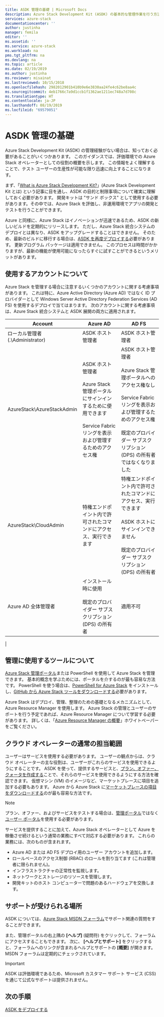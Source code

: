 ```yaml
---
title: ASDK 管理の基礎 | Microsoft Docs
description: Azure Stack Development Kit (ASDK) の基本的な管理作業を行う方法について説明します。
services: azure-stack
documentationcenter: ''
author: justinha
manager: femila
editor: ''
ms.assetid: ''
ms.service: azure-stack
ms.workload: na
pms.tgt_pltfrm: na
ms.devlang: na
ms.topic: article
ms.date: 02/19/2019
ms.author: justinha
ms.reviewer: misainat
ms.lastreviewed: 10/15/2018
ms.openlocfilehash: 2982012901b410b9e6e3830aa24fe4c62be8aa4c
ms.sourcegitcommit: 4eb1766c7a9d1ccb1f1362ae1211ec748a7d708c
ms.translationtype: HT
ms.contentlocale: ja-JP
ms.lasthandoff: 08/19/2019
ms.locfileid: "69579051"
---
```

# <a name="asdk-admin-basics"></a>ASDK 管理の基礎
Azure Stack Development Kit (ASDK) の管理経験がない場合は、知っておく必要があることがいくつかあります。 このガイダンスでは、評価環境での Azure Stack オペレーターとしての役割の概要を示します。 この情報をよく理解することで、テスト ユーザーの生産性が可能な限り迅速に向上することになります。

まず、「[What is Azure Stack Development Kit?](asdk-what-is.md)」(Azure Stack Development Kit とは) という記事に目を通し、ASDK の目的と制限事項について確実に理解しておく必要があります。 開発キットは "サンド ボックス" として使用する必要があります。その中では、Azure Stack を評価し、非運用環境でアプリの開発とテストを行うことができます。 

Azure と同様に、Azure Stack はイノベーションが迅速であるため、ASDK の新しいビルドを定期的にリリースします。 ただし、Azure Stack 統合システムのデプロイとは異なり、ASDK をアップグレードすることはできません。 そのため、最新のビルドに移行する場合は、[ASDK を再度デプロイする](asdk-redeploy.md)必要があります。 更新プログラム パッケージは適用できません。 このプロセスは時間がかかりますが、最新の機能が使用可能になったらすぐに試すことができるというメリットがあります。 

## <a name="what-account-should-i-use"></a>使用するアカウントについて
Azure Stack を管理する場合に注意するいくつかのアカウントに関する考慮事項があります。 これは特に、Azure Active Directory (Azure AD) ではなく ID プロバイダーとして Windows Server Active Directory Federation Services (AD FS) を使用するデプロイで当てはまります。 次のアカウントに関する考慮事項は、Azure Stack 統合システムと ASDK 展開の両方に適用されます。

|Account|Azure AD|AD FS|
|-----|-----|-----|
|ローカル管理者 (.\Administrator)|ASDK ホスト管理者|ASDK ホスト管理者|
|AzureStack\AzureStackAdmin|ASDK ホスト管理者<br><br>Azure Stack 管理ポータルにサインインするために使用できます<br><br>Service Fabric リングを表示および管理するためのアクセス権|ASDK ホスト管理者<br><br>Azure Stack 管理ポータルへのアクセス権なし<br><br>Service Fabric リングを表示および管理するためのアクセス権<br><br>既定のプロバイダー サブスクリプション (DPS) の所有者ではなくなりました|
|AzureStack\CloudAdmin|特権エンドポイント内で許可されたコマンドにアクセス、実行できます|特権エンドポイント内で許可されたコマンドにアクセス、実行できます<br><br>ASDK ホストにサインインできません<br><br>既定のプロバイダー サブスクリプション (DPS) の所有者|
|Azure AD 全体管理者|インストール時に使用<br><br>既定のプロバイダー サブスクリプション (DPS) の所有者|適用不可|
|

## <a name="what-tools-do-i-use-to-manage"></a>管理に使用するツールについて
[Azure Stack 管理ポータル](https://adminportal.local.azurestack.external)または PowerShell を使用して Azure Stack を管理できます。 基本的概念を学ぶためには、ポータルを介するのが最も容易な方法です。 PowerShell を使う場合は、[PowerShell for Azure Stack](asdk-post-deploy.md#install-azure-stack-powershell) をインストールし、[GitHub から Azure Stack ツールをダウンロードする](asdk-post-deploy.md#download-the-azure-stack-tools)必要があります。

Azure Stack はデプロイ、管理、整理のための基礎となるメカニズムとして、Azure Resource Manager を使用します。 Azure Stack の管理とユーザーのサポートを行う予定であれば、Azure Resource Manager について学習する必要があります。 詳しくは、「[Azure Resource Manager の概要](https://download.microsoft.com/download/E/A/4/EA4017B5-F2ED-449A-897E-BD92E42479CE/Getting_Started_With_Azure_Resource_Manager_white_paper_EN_US.pdf)」ホワイトペーパーをご覧ください。

## <a name="your-typical-responsibilities"></a>クラウド オペレーターの通常の担当範囲
ユーザーはサービスを使用する必要があります。 ユーザーの観点からは、クラウド オペレーターの主な役割は、ユーザーがこれらのサービスを使用できるようにすることです。 ASDK を使って、提供するサービスと、[プラン、オファー、クォータを作成する](../operator/azure-stack-tutorial-tenant-vm.md)ことで、それらのサービスを使用できるようにする方法を確認できます。 仮想マシン (VM) のイメージなど、マーケットプレースに項目を追加する必要もあります。 Azure から Azure Stack に[マーケットプレースの項目をダウンロードする](../operator/azure-stack-create-and-publish-marketplace-item.md)のが最も容易な方法です。

> [!NOTE]
> プラン、オファー、およびサービスをテストする場合は、[管理ポータル](https://adminportal.local.azurestack.external)ではなく[ユーザー ポータル](https://portal.local.azurestack.external)を使用する必要があります。

サービスを提供することに加えて、Azure Stack オペレーターとして Azure を稼働させ続けるという通常の業務にすべて対応する必要があります。 これらの業務には、次のものが含まれます。
- Azure AD または AD FS デプロイ用のユーザー アカウントを追加します。
- ロールベースのアクセス制御 (RBAC) のロールを割り当てます (これは管理者に限られません)。
- インフラストラクチャの正常性を監視します。
- ネットワークとストレージのリソースを管理します。
- 開発キットのホスト コンピューターで問題のあるハードウェアを交換します。

## <a name="where-to-get-support"></a>サポートが受けられる場所
ASDK については、[Azure Stack MSDN フォーラム](https://social.msdn.microsoft.com/Forums/azure/home?forum=azurestack)でサポート関連の質問をすることができます。

また、管理ポータルの右上隅の **[ヘルプ]** (疑問符) をクリックして、フォーラムにアクセスすることもできます。 次に、 **[ヘルプとサポート]** をクリックすると、フォーラムへのリンクが含まれるヘルプとサポートの **[概要]** が開きます。 MSDN フォーラムは定期的にチェックされています。  

> [!IMPORTANT]
> ASDK は評価環境であるため、Microsoft カスタマー サポート サービス (CSS) を通じて公式なサポートは提供されません。

## <a name="next-steps"></a>次の手順
[ASDK をデプロイする](asdk-install.md)

